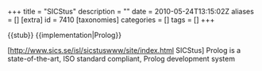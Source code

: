 +++
title = "SICStus"
description = ""
date = 2010-05-24T13:15:02Z
aliases = []
[extra]
id = 7410
[taxonomies]
categories = []
tags = []
+++

{{stub}}
{{implementation|Prolog}}

[http://www.sics.se/isl/sicstuswww/site/index.html SICStus] Prolog is a 
state-of-the-art, ISO standard compliant, Prolog development system
